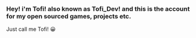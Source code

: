 ### Hey! i'm Tofi! also known as Tofi_Dev! and this is the account for my open sourced games, projects etc.

Just call me Tofi! 😀
